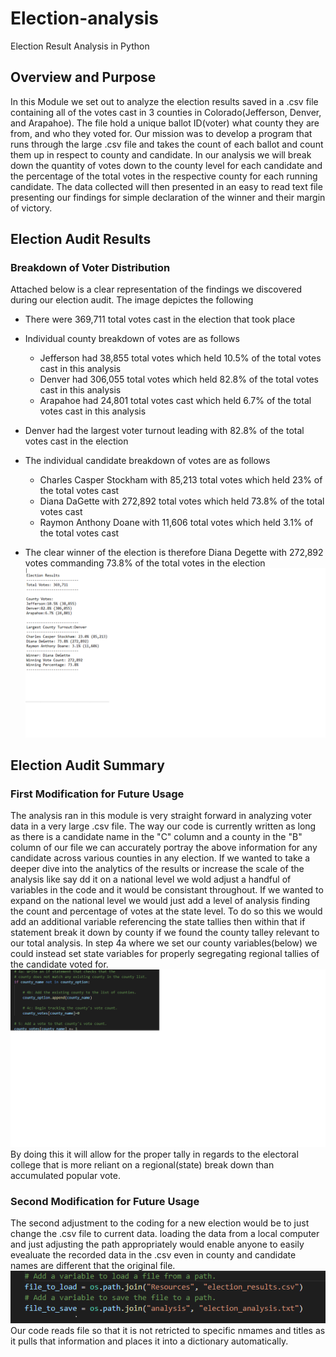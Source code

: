 # Election-analysis
Election Result Analysis in Python

## Overview and Purpose
In this Module we set out to analyze the election results saved in a .csv file containing all of the votes cast in 3 counties in Colorado(Jefferson, Denver, and Arapahoe). The file hold a unique ballot ID(voter) what county they are from, and who they voted for. Our mission was to develop a program that runs through the large .csv file and takes the count of each ballot and count them up in respect to county and candidate. In our analysis we will break down the quantity of votes down to the county level for each candidate and the percentage of the total votes in the respective county for each running candidate. The data collected will then presented in an easy to read text file presenting our findings for simple declaration of the winner and their margin of victory. 
## Election Audit Results
### Breakdown of Voter Distribution

Attached below is a clear representation of the findings we discovered during our election audit. The image depictes the following

- There were 369,711 total votes cast in the election that took place

- Individual county breakdown of votes are as follows
  - Jefferson had 38,855 total votes which held 10.5% of the total votes cast in this analysis
  - Denver had 306,055 total votes which held 82.8% of the total votes cast in this analysis
  - Arapahoe had 24,801 total votes cast which held 6.7% of the total votes cast in this analysis

- Denver had the largest voter turnout leading with 82.8% of the total votes cast in the election

- The individual candidate breakdown of votes are as follows
  - Charles Casper Stockham with 85,213 total votes which held 23% of the total votes cast
  - Diana DaGette with 272,892 total votes which held 73.8% of the total votes cast
  - Raymon Anthony Doane with 11,606 total votes which held 3.1% of the total votes cast

- The clear winner of the election is therefore Diana Degette with 272,892 votes commanding 73.8% of the total votes in the election
![Election_results](/Election_Images/Election_results.png)
## Election Audit Summary
### First Modification for Future Usage

The analysis ran in this module is very straight forward in analyzing voter data in a very large .csv file. The way our code is currently written as long as there is a candidate name in the "C" column and a county in the "B" column of our file we can accurately portray the above information for any candidate across various counties in any election. If we wanted to take a deeper dive into the analytics of the results or increase the scale of the analysis like say dd it on a national level we wold adjust a handful of variables in the code and it would be consistant throughout. If we wanted to expand on the national level we would just add a level of analysis finding the count and percentage of votes at the state level. To do so this we would add an additional variable referencing the state tallies then within that if statement break it down by county if we found the county talley relevant to our total analysis. In step 4a where we set our county variables(below) we could instead set state variables for properly segregating regional tallies of the candidate voted for. 
![Election_results](/Election_Images/Election_results(nat).png)
By doing this it will allow for the proper tally in regards to the electoral college that is more reliant on a regional(state) break down than accumulated popular vote. 
### Second Modification for Future Usage
The second adjustment to the coding for a new election would be to just change the .csv file to current data. loading the data from a local computer and just adjusting the path appropriately would enable anyone to easily evealuate the recorded data in the .csv even in county and candidate names are different that the original file. 
![Election_results](/Election_Images/New_election.png)
Our code reads file so that it is not retricted to specific nmames and titles as it pulls that information and places it into a dictionary automatically.
